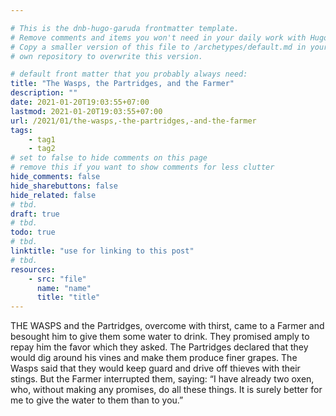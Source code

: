 ```yaml
---

# This is the dnb-hugo-garuda frontmatter template. 
# Remove comments and items you won't need in your daily work with Hugo.
# Copy a smaller version of this file to /archetypes/default.md in your
# own repository to overwrite this version.

# default front matter that you probably always need:
title: "The Wasps, the Partridges, and the Farmer"
description: ""
date: 2021-01-20T19:03:55+07:00
lastmod: 2021-01-20T19:03:55+07:00
url: /2021/01/the-wasps,-the-partridges,-and-the-farmer
tags:
    - tag1
    - tag2
# set to false to hide comments on this page
# remove this if you want to show comments for less clutter
hide_comments: false
hide_sharebuttons: false
hide_related: false
# tbd.
draft: true
# tbd.
todo: true
# tbd.
linktitle: "use for linking to this post"
# tbd.
resources:
    - src: "file"
      name: "name"
      title: "title"
---
```

THE WASPS and the Partridges, overcome with thirst, came to a Farmer and besought him to give them some water to drink. They promised amply to repay him the favor which they asked. The Partridges declared that they would dig around his vines and make them produce finer grapes. The Wasps said that they would keep guard and drive off thieves with their stings. But the Farmer interrupted them, saying: “I have already two oxen, who, without making any promises, do all these things. It is surely better for me to give the water to them than to you.”
